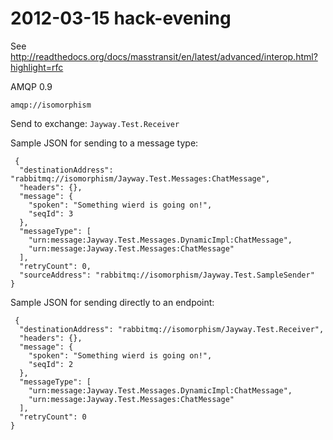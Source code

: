 # 2012-03-15 hack-evening

See http://readthedocs.org/docs/masstransit/en/latest/advanced/interop.html?highlight=rfc

AMQP 0.9

`amqp://isomorphism`

Send to exchange: `Jayway.Test.Receiver`

Sample JSON for sending to a message type:

```
 {
  "destinationAddress": "rabbitmq://isomorphism/Jayway.Test.Messages:ChatMessage",
  "headers": {},
  "message": {
    "spoken": "Something wierd is going on!",
    "seqId": 3
  },
  "messageType": [
    "urn:message:Jayway.Test.Messages.DynamicImpl:ChatMessage",
    "urn:message:Jayway.Test.Messages:ChatMessage"
  ],
  "retryCount": 0,
  "sourceAddress": "rabbitmq://isomorphism/Jayway.Test.SampleSender"
}
```

Sample JSON for sending directly to an endpoint:

```
 {
  "destinationAddress": "rabbitmq://isomorphism/Jayway.Test.Receiver",
  "headers": {},
  "message": {
    "spoken": "Something wierd is going on!",
    "seqId": 2
  },
  "messageType": [
    "urn:message:Jayway.Test.Messages.DynamicImpl:ChatMessage",
    "urn:message:Jayway.Test.Messages:ChatMessage"
  ],
  "retryCount": 0
}
```